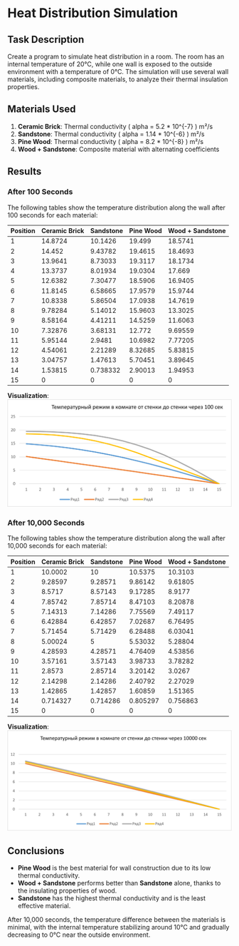 # Heat Distribution Simulation

## Task Description

Create a program to simulate heat distribution in a room. The room has an internal temperature of 20°C, while one wall is exposed to the outside environment with a temperature of 0°C. The simulation will use several wall materials, including composite materials, to analyze their thermal insulation properties.

## Materials Used

1. **Ceramic Brick**: Thermal conductivity ( alpha = 5.2 * 10^{-7} ) m²/s
2. **Sandstone**: Thermal conductivity ( alpha = 1.14 * 10^{-6} ) m²/s
3. **Pine Wood**: Thermal conductivity ( alpha = 8.2 * 10^{-8} ) m²/s
4. **Wood + Sandstone**: Composite material with alternating coefficients

## Results

### After 100 Seconds

The following tables show the temperature distribution along the wall after 100 seconds for each material:

| Position | Ceramic Brick | Sandstone | Pine Wood | Wood + Sandstone |
|----------|---------------|-----------|-----------|------------------|
| 1        | 14.8724       | 10.1426   | 19.499    | 18.5741          |
| 2        | 14.452        | 9.43782   | 19.4615   | 18.4693          |
| 3        | 13.9641       | 8.73033   | 19.3117   | 18.1734          |
| 4        | 13.3737       | 8.01934   | 19.0304   | 17.669           |
| 5        | 12.6382       | 7.30477   | 18.5906   | 16.9405          |
| 6        | 11.8145       | 6.58665   | 17.9579   | 15.9744          |
| 7        | 10.8338       | 5.86504   | 17.0938   | 14.7619          |
| 8        | 9.78284       | 5.14012   | 15.9603   | 13.3025          |
| 9        | 8.58164       | 4.41211   | 14.5259   | 11.6063          |
| 10       | 7.32876       | 3.68131   | 12.772    | 9.69559          |
| 11       | 5.95144       | 2.9481    | 10.6982   | 7.77205          |
| 12       | 4.54061       | 2.21289   | 8.32685   | 5.83815          |
| 13       | 3.04757       | 1.47613   | 5.70451   | 3.89645          |
| 14       | 1.53815       | 0.738332  | 2.90013   | 1.94953          |
| 15       | 0             | 0         | 0         | 0                |

**Visualization**: ![Heat Distribution After 100 Seconds](1.png)

### After 10,000 Seconds

The following tables show the temperature distribution along the wall after 10,000 seconds for each material:

| Position | Ceramic Brick | Sandstone | Pine Wood | Wood + Sandstone |
|----------|---------------|-----------|-----------|------------------|
| 1        | 10.0002       | 10        | 10.5375   | 10.3103          |
| 2        | 9.28597       | 9.28571   | 9.86142   | 9.61805          |
| 3        | 8.5717        | 8.57143   | 9.17285   | 8.9177           |
| 4        | 7.85742       | 7.85714   | 8.47103   | 8.20878          |
| 5        | 7.14313       | 7.14286   | 7.75569   | 7.49117          |
| 6        | 6.42884       | 6.42857   | 7.02687   | 6.76495          |
| 7        | 5.71454       | 5.71429   | 6.28488   | 6.03041          |
| 8        | 5.00024       | 5         | 5.53032   | 5.28804          |
| 9        | 4.28593       | 4.28571   | 4.76409   | 4.53856          |
| 10       | 3.57161       | 3.57143   | 3.98733   | 3.78282          |
| 11       | 2.8573        | 2.85714   | 3.20142   | 3.0267           |
| 12       | 2.14298       | 2.14286   | 2.40792   | 2.27029          |
| 13       | 1.42865       | 1.42857   | 1.60859   | 1.51365          |
| 14       | 0.714327      | 0.714286  | 0.805297  | 0.756863         |
| 15       | 0             | 0         | 0         | 0                |

**Visualization**: ![Heat Distribution After 10,000 Seconds](2.png)

## Conclusions

- **Pine Wood** is the best material for wall construction due to its low thermal conductivity.
- **Wood + Sandstone** performs better than **Sandstone** alone, thanks to the insulating properties of wood.
- **Sandstone** has the highest thermal conductivity and is the least effective material.

After 10,000 seconds, the temperature difference between the materials is minimal, with the internal temperature stabilizing around 10°C and gradually decreasing to 0°C near the outside environment.

